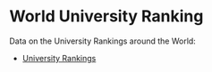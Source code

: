 # World University Ranking

Data on the University Rankings around the World:

- [University Rankings](WorldUniversityRanking/University-Ranking.html)

